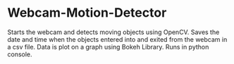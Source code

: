 # Webcam-Motion-Detector
Starts the webcam and detects moving objects using
OpenCV. Saves the date and time when the objects entered into and exited from the webcam in a csv file. Data is plot on a graph using Bokeh Library. Runs in python console.
